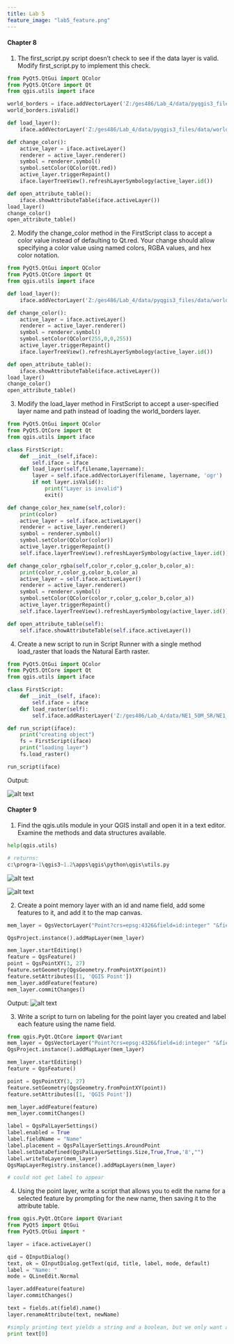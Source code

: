 ```yaml
---
title: Lab 5
feature_image: "lab5_feature.png"
---
```


#### Chapter 8

1. The first_script.py script doesn’t check to see if the data layer is valid.
Modify first_script.py to implement this check.

```python
from PyQt5.QtGui import QColor
from PyQt5.QtCore import Qt
from qgis.utils import iface

world_borders = iface.addVectorLayer('Z:/ges486/Lab_4/data/pyqgis3_files/data/world_borders.shp', 'world_borders', 'ogr')
world_borders.isValid()

def load_layer():
    iface.addVectorLayer('Z:/ges486/Lab_4/data/pyqgis3_files/data/world_borders.shp', 'world_borders', 'ogr')

def change_color():
    active_layer = iface.activeLayer()
    renderer = active_layer.renderer()
    symbol = renderer.symbol()
    symbol.setColor(QColor(Qt.red))
    active_layer.triggerRepaint()
    iface.layerTreeView().refreshLayerSymbology(active_layer.id())

def open_attribute_table():
    iface.showAttributeTable(iface.activeLayer())
load_layer()
change_color()
open_attribute_table()
```

2. Modify the change_color method in the FirstScript class to accept a color value
instead of defaulting to Qt.red. Your change should allow specifying a color value
using named colors, RGBA values, and hex color notation.

```python
from PyQt5.QtGui import QColor
from PyQt5.QtCore import Qt
from qgis.utils import iface

def load_layer():
    iface.addVectorLayer('Z:/ges486/Lab_4/data/pyqgis3_files/data/world_borders.shp', 'world_borders', 'ogr')

def change_color():
    active_layer = iface.activeLayer()
    renderer = active_layer.renderer()
    symbol = renderer.symbol()
    symbol.setColor(QColor(255,0,0,255))
    active_layer.triggerRepaint()
    iface.layerTreeView().refreshLayerSymbology(active_layer.id())

def open_attribute_table():
    iface.showAttributeTable(iface.activeLayer())
load_layer()
change_color()
open_attribute_table()
```

3. Modify the load_layer method in FirstScript to accept a user-specified layer name
and path instead of loading the world_borders layer.

```python
from PyQt5.QtGui import QColor
from PyQt5.QtCore import Qt
from qgis.utils import iface

class FirstScript:
    def __init__(self,iface):
        self.iface = iface
    def load_layer(self,filename,layername):
        layer = self.iface.addVectorLayer(filename, layername, 'ogr')
        if not layer.isValid():
            print("Layer is invalid")
            exit()

def change_color_hex_name(self,color):
    print(color)
    active_layer = self.iface.activeLayer()
    renderer = active_layer.renderer()
    symbol = renderer.symbol()
    symbol.setColor(QColor(color))
    active_layer.triggerRepaint()
    self.iface.layerTreeView().refreshLayerSymbology(active_layer.id())

def change_color_rgba(self,color_r,color_g,color_b,color_a):
    print(color_r,color_g,color_b,color_a)
    active_layer = self.iface.activeLayer()
    renderer = active_layer.renderer()
    symbol = renderer.symbol()
    symbol.setColor(QColor(color_r,color_g,color_b,color_a))
    active_layer.triggerRepaint()
    self.iface.layerTreeView().refreshLayerSymbology(active_layer.id())

def open_attribute_table(self):
    self.iface.showAttributeTable(self.iface.activeLayer())
```

4. Create a new script to run in Script Runner with a
single method load_raster that loads the Natural Earth raster.

```python
from PyQt5.QtGui import QColor
from PyQt5.QtCore import Qt
from qgis.utils import iface

class FirstScript:
    def __init__(self, iface):
        self.iface = iface
    def load_raster(self):
        self.iface.addRasterLayer('Z:/ges486/Lab_4/data/NE1_50M_SR/NE1_50M_SR.tif', 'NE1_50M_SR')

def run_script(iface):
    print("creating object")
    fs = FirstScript(iface)
    print("loading layer")
    fs.load_raster()

run_script(iface)
```

Output:

![alt text](https://chricha1.github.io/Ch8Ex4.PNG)

#### Chapter 9

1. Find the qgis.utils module in your QGIS install and open it in a text editor.
Examine the methods and data structures available.

```python
help(qgis.utils)

# returns:
c:\progra~1\qgis3~1.2\apps\qgis\python\qgis\utils.py
```

![alt text](https://chricha1.github.io/Ch9Ex1.PNG)

![alt text](https://chricha1.github.io/Ch9Ex1-2.PNG)

2. Create a point memory layer with an id and name field,
add some features to it, and add it to the map canvas.

```python
mem_layer = QgsVectorLayer("Point?crs=epsg:4326&field=id:integer" "&field=road_name:string&index=yes", "Points", "memory")

QgsProject.instance().addMapLayer(mem_layer)

mem_layer.startEditing()
feature = QgsFeature()
point = QgsPointXY(3, 27)
feature.setGeometry(QgsGeometry.fromPointXY(point))
feature.setAttributes([1, 'QGIS Point'])
mem_layer.addFeature(feature)
mem_layer.commitChanges()
```

Output:
![alt text](https://chricha1.github.io/Ch9Ex2.PNG)

3. Write a script to turn on labeling for the point layer you created
and label each feature using the name field.

```python
from qgis.PyQt.QtCore import QVariant
mem_layer = QgsVectorLayer("Point?crs=epsg:4326&field=id:integer" "&field=road_name:string&index=yes", "Points", "memory")
QgsProject.instance().addMapLayer(mem_layer)

mem_layer.startEditing()
feature = QgsFeature()

point = QgsPointXY(3, 27)
feature.setGeometry(QgsGeometry.fromPointXY(point))
feature.setAttributes([1, 'QGIS Point'])

mem_layer.addFeature(feature)
mem_layer.commitChanges()

label = QgsPalLayerSettings()
label.enabled = True
label.fieldName = "Name"
label.placement = QgsPalLayerSettings.AroundPoint
label.setDataDefined(QgsPalLayerSettings.Size,True,True,'8',"")
label.writeToLayer(mem_layer)
QgsMapLayerRegistry.instance().addMapLayers(mem_layer)

# could not get label to appear
```

4. Using the point layer, write a script that allows you to edit
the name for a selected feature by prompting for the new name,
then saving it to the attribute table.

```python
from qgis.PyQt.QtCore import QVariant
from PyQt5 import QtGui
from PyQt5.QtGui import *

layer = iface.activeLayer()

qid = QInputDialog()
text, ok = QInputDialog.getText(qid, title, label, mode, default)
label = "Name: "
mode = QLineEdit.Normal

layer.addFeature(feature)
layer.commitChanges()

text = fields.at(field).name()
layer.renameAttribute(text, newName)

#simply printing text yields a string and a boolean, but we only want a string
print text[0]
```
